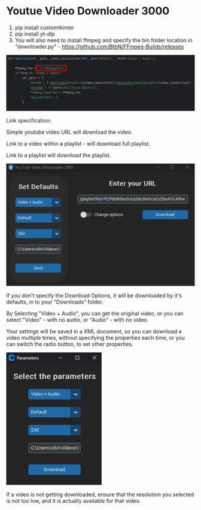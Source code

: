 # Youtue Video Downloader 3000

1. pip install customtkinter
2. pip install yt-dlp
3. You will also need to install ffmpeg and specify the bin folder location in "downloader.py" - https://github.com/BtbN/FFmpeg-Builds/releases

![img.png](assets/img_2.png)

Link specification: 

Simple youtube video URL will download the video.

Link to a video within a playlist - will download full playlist.

Link to a playlist will download the playlist.

![img.png](assets/img.png)

If you don't specify the Download Options, it will be downloaded by it's defaults, in to your "Downloads" folder.

By Selecting "Video + Audio", you can get the original video, or you can select "Video" - with no audio, or "Audio" - with no video.

Your settings will be saved in a XML document, so you can download a video multiple times, without specifying the properties each time, or you can switch the radio button, to set other properties.

![img.png](assets/img_1.png)

If a video is not getting downloaded, ensure that the resolution you selected is not too low, and it is actually available for that video.